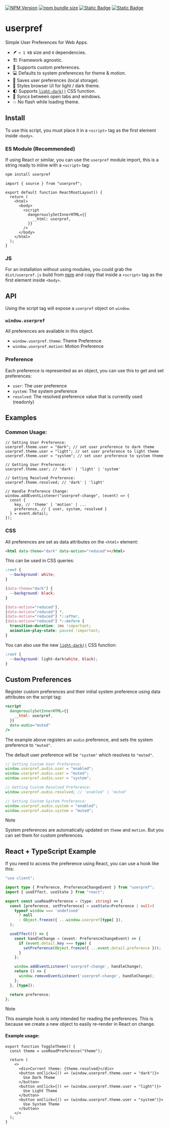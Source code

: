 [![NPM Version](https://img.shields.io/npm/v/userpref?logo=npm&label=%20&labelColor=%23cb0000&color=%23cb0000)](https://www.npmjs.com/package/userpref)
[![npm bundle size](https://img.shields.io/bundlephobia/minzip/userpref?labelColor=%2322212C&color=%238aff80)](https://bundlephobia.com/package/userpref)
[![Static Badge](https://img.shields.io/badge/Made_by_James_Warner-000000?logo=data%3Aimage%2Fsvg%2Bxml%3Bbase64%2CPHN2ZyB4bWxucz0iaHR0cDovL3d3dy53My5vcmcvMjAwMC9zdmciIGhlaWdodD0iMjBweCIgdmlld0JveD0iMCAtOTYwIDk2MCA5NjAiIHdpZHRoPSIyMHB4IiBmaWxsPSIjZThlYWVkIj48cGF0aCBkPSJNNDgwLTQ4MHEtNjAgMC0xMDItNDJ0LTQyLTEwMnEwLTYwIDQyLTEwMnQxMDItNDJxNjAgMCAxMDIgNDJ0NDIgMTAycTAgNjAtNDIgMTAydC0xMDIgNDJaTTE5Mi0xOTJ2LTk2cTAtMjMgMTIuNS00My41VDIzOS0zNjZxNTUtMzIgMTE2LjUtNDlUNDgwLTQzMnE2MyAwIDEyNC41IDE3VDcyMS0zNjZxMjIgMTMgMzQuNSAzNHQxMi41IDQ0djk2SDE5MloiLz48L3N2Zz4%3D)](https://jmswrnr.com/)
[![Static Badge](https://img.shields.io/badge/Buy_Me_A_Coffee-FFDD00?logo=buymeacoffee&logoColor=000)](https://buymeacoffee.com/jmswrnr)

# userpref

Simple User Preferences for Web Apps.

- 🪶 `< 1 KB` size and `0` dependencies.
- 🏗️ Framework agnostic.
- 🧱 Supports custom preferences.
- 💻 Defaults to system preferences for theme & motion.
- 🫙 Saves user preferences (local storage).
- 🎨 Styles browser UI for light / dark theme.
- 🌓 Supports [`light-dark()`](https://developer.mozilla.org/en-US/docs/Web/CSS/color_value/light-dark) CSS function.
- 🔗 Syncs between open tabs and windows.
- 💥 No flash while loading theme.

## Install

To use this script, you must place it in a `<script>` tag as the first element inside `<body>`.

### ES Module (Recommended)

If using React or similar, you can use the `userpref` module import, this is a string ready to inline with a `<script>` tag:

```bash
npm install userpref
```

```tsx
import { source } from "userpref";

export default function ReactRootLayout() {
  return (
    <html>
      <body>
        <script
          dangerouslySetInnerHTML={{
            __html: userpref,
          }}
        />
      </body>
    </html>
  );
}
```

### JS

For an installation without using modules, you could grab the `dist/userpref.js` build from [npm](https://www.npmjs.com/package/userpref?activeTab=code) and copy that inside a `<script>` tag as the first element inside `<body>`.

## API

Using the script tag will expose a `userpref` object on `window`.

### `window.userpref`

All preferences are available in this object.

- `window.userpref.theme`: Theme Preference
- `window.userpref.motion`: Motion Preference

### Preference

Each preference is represented as an object, you can use this to get and set preferences:

- `user`: The user preference
- `system`: The system preference
- `resolved`: The resolved preference value that is currently used (readonly)

## Examples

### Common Usage:

```tsx
// Setting User Preference:
userpref.theme.user = "dark"; // set user preference to dark theme
userpref.theme.user = "light"; // set user preference to light theme
userpref.theme.user = "system"; // set user preference to system theme

// Getting User Preference:
userpref.theme.user; // 'dark' | 'light' | 'system'

// Getting Resolved Preference:
userpref.theme.resolved; // 'dark' | 'light'

// Handle Preference Change:
window.addEventListener("userpref-change", (event) => {
  const {
    key, // 'theme' | 'motion' | ...
    preference, // { user, system, resolved }
  } = event.detail;
});
```

### CSS

All preferences are set as data attributes on the `<html>` element:

```html
<html data-theme="dark" data-motion="reduced"></html>
```

This can be used in CSS queries:

```css
:root {
  --background: white;
}

[data-theme="dark"] {
  --background: black;
}

[data-motion="reduced"],
[data-motion="reduced"] *,
[data-motion="reduced"] *::after,
[data-motion="reduced"] *::before {
  transition-duration: 1ms !important;
  animation-play-state: paused !important;
}
```

You can also use the new [`light-dark()`](https://developer.mozilla.org/en-US/docs/Web/CSS/color_value/light-dark) CSS function:

```css
:root {
  --background: light-dark(white, black);
}
```

## Custom Preferences

Register custom preferences and their initial system preference using data attributes on the script tag:

```jsx
<script
  dangerouslySetInnerHTML={{
    __html: userpref,
  }}
  data-audio="muted"
/>
```

The example above registers an `audio` preference, and sets the system preference to `"muted"`.

The default user preference will be `"system"` which resolves to `"muted"`.

```ts
// Setting Custom User Preference:
window.userpref.audio.user = "enabled";
window.userpref.audio.user = "muted";
window.userpref.audio.user = "system";

// Getting Custom Resolved Preference:
window.userpref.audio.resolved; // 'enabled' | 'muted'

// Setting Custom System Preference:
window.userpref.audio.system = "enabled";
window.userpref.audio.system = "muted";
```
> [!NOTE]
> System preferences are automatically updated on `theme` and `motion`.
> But you can set them for custom preferences.

## React + TypeScript Example

If you need to access the preference using React, you can use a hook like this:

```ts
"use client";

import type { Preference, PreferenceChangeEvent } from "userpref";
import { useEffect, useState } from "react";

export const useReadPreference = (type: string) => {
  const [preference, setPreference] = useState<Preference | null>(
    typeof window === 'undefined'
      ? null
      : Object.freeze({ ...window.userpref[type] }),
  );

  useEffect(() => {
    const handleChange = (event: PreferenceChangeEvent) => {
      if (event.detail.key === type) {
        setPreference(Object.freeze({ ...event.detail.preference }));
      }
    };

    window.addEventListener('userpref-change', handleChange);
    return () => {
      window.removeEventListener('userpref-change', handleChange);
    };
  }, [type]);

  return preference;
};
```

> [!NOTE]
> This example hook is only intended for reading the preferences.
> This is because we create a new object to easily re-render in React on change.

#### Example usage:

```tsx
export function ToggleTheme() {
  const theme = useReadPreference("theme");

  return (
    <>
      <div>Current theme: {theme.resolved}</div>
      <button onClick={() => (window.userpref.theme.user = "dark")}>
        Use Dark Theme
      </button>
      <button onClick={() => (window.userpref.theme.user = "light")}>
        Use Light Theme
      </button>
      <button onClick={() => (window.userpref.theme.user = "system")}>
        Use System Theme
      </button>
    </>
  );
}
```
